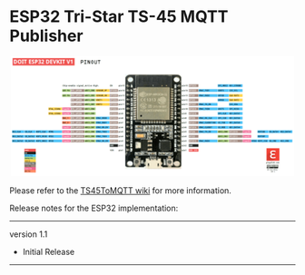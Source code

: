# ESP32 Tri-Star TS-45 MQTT Publisher

<p align="center">
<img src=https://github.com/ClassicDIY/TS45ToMQTT/blob/main/pictures/ESP32-pinout-mapping.png width=500>
</p>

<p>
Please refer to the <a href="https://github.com/ClassicDIY/TS45ToMQTT/wiki">TS45ToMQTT wiki</a> for more information.
</p>


Release notes for the ESP32 implementation:

-----------------
version 1.1

<ul>
<li>Initial Release</li>
</ul>

-----------------
